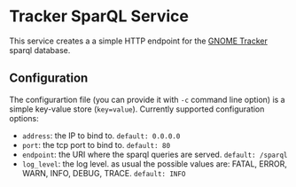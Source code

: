 # Tracker SparQL Service

This service creates a a simple HTTP endpoint for the [GNOME Tracker](https://gnome.pages.gitlab.gnome.org/tracker/) sparql database.

## Configuration
The configurartion file (you can provide it with `-c` command line option) is a simple key-value store (`key=value`). Currently supported configuration options:
 * `address`: the IP to bind to. `default: 0.0.0.0`
 * `port`: the tcp port to bind to. `default: 80`
 * `endpoint`: the URI where the sparql queries are served. `default: /sparql`
 * `log_level`: the log level. as usual the possible values are: FATAL, ERROR, WARN, INFO, DEBUG, TRACE. `default: INFO`
